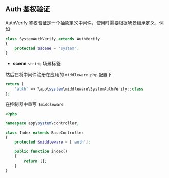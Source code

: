 ## Auth 鉴权验证

AuthVerify 鉴权验证是一个抽象定义中间件，使用时需要根据场景继承定义，例如

```php
class SystemAuthVerify extends AuthVerify
{
    protected $scene = 'system';
}
```

- **scene** `string` 场景标签

然后在将中间件注册在应用的 `middleware.php` 配置下

```php
return [
    'auth' => \app\system\middleware\SystemAuthVerify::class
];
```

在控制器中重写 `$middleware`

```php
<?php

namespace app\system\controller;

class Index extends BaseController
{
    protected $middleware = ['auth'];

    public function index()
    {
        return [];
    }
}
```